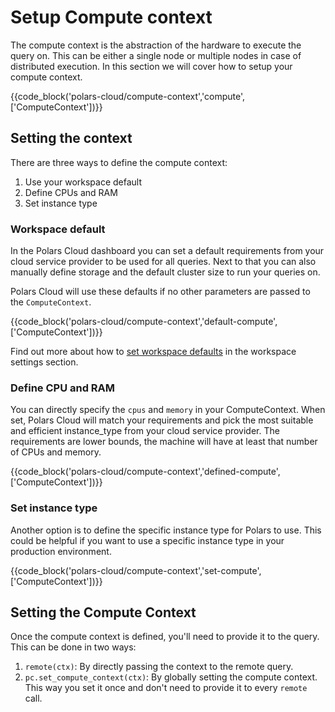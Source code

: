 # Setup Compute context

The compute context is the abstraction of the hardware to execute the query on. This can be either a
single node or multiple nodes in case of distributed execution. In this section we will cover how to
setup your compute context.

{{code_block('polars-cloud/compute-context','compute',['ComputeContext'])}}

## Setting the context

There are three ways to define the compute context:

1. Use your workspace default
2. Define CPUs and RAM
3. Set instance type

### Workspace default

In the Polars Cloud dashboard you can set a default requirements from your cloud service provider to
be used for all queries. Next to that you can also manually define storage and the default cluster
size to run your queries on.

Polars Cloud will use these defaults if no other parameters are passed to the `ComputeContext`.

{{code_block('polars-cloud/compute-context','default-compute',['ComputeContext'])}}

Find out more about how to [set workspace defaults](../workspace/settings.md) in the workspace
settings section.

### Define CPU and RAM

You can directly specify the `cpus` and `memory` in your ComputeContext. When set, Polars Cloud will
match your requirements and pick the most suitable and efficient instance_type from your cloud
service provider. The requirements are lower bounds, the machine will have at least that number of
CPUs and memory.

{{code_block('polars-cloud/compute-context','defined-compute',['ComputeContext'])}}

### Set instance type

Another option is to define the specific instance type for Polars to use. This could be helpful if
you want to use a specific instance type in your production environment.

{{code_block('polars-cloud/compute-context','set-compute',['ComputeContext'])}}

## Setting the Compute Context

Once the compute context is defined, you'll need to provide it to the query. This can be done in two
ways:

1. `remote(ctx)`: By directly passing the context to the remote query.
2. `pc.set_compute_context(ctx)`: By globally setting the compute context. This way you set it once
   and don't need to provide it to every `remote` call.
